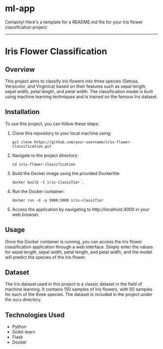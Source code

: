# ml-app

Certainly! Here's a template for a README.md file for your Iris flower classification project:

---

# Iris Flower Classification

## Overview
This project aims to classify Iris flowers into three species (Setosa, Versicolor, and Virginica) based on their features such as sepal length, sepal width, petal length, and petal width. The classification model is built using machine learning techniques and is trained on the famous Iris dataset.

## Installation
To use this project, you can follow these steps:

1. Clone this repository to your local machine using:

   ```
   git clone https://github.com/your-username/iris-flower-classification.git
   ```

2. Navigate to the project directory:

   ```
   cd iris-flower-classification
   ```

3. Build the Docker image using the provided Dockerfile:

   ```
   docker build -t iris-classifier .
   ```

4. Run the Docker container:

   ```
   docker run -d -p 5000:5000 iris-classifier
   ```

5. Access the application by navigating to http://localhost:4000 in your web browser.

## Usage
Once the Docker container is running, you can access the Iris flower classification application through a web interface. Simply enter the values for sepal length, sepal width, petal length, and petal width, and the model will predict the species of the Iris flower.

## Dataset
The Iris dataset used in this project is a classic dataset in the field of machine learning. It contains 150 samples of Iris flowers, with 50 samples for each of the three species. The dataset is included in the project under the `data` directory.

## Technologies Used
- Python
- Scikit-learn
- Flask
- Docker

